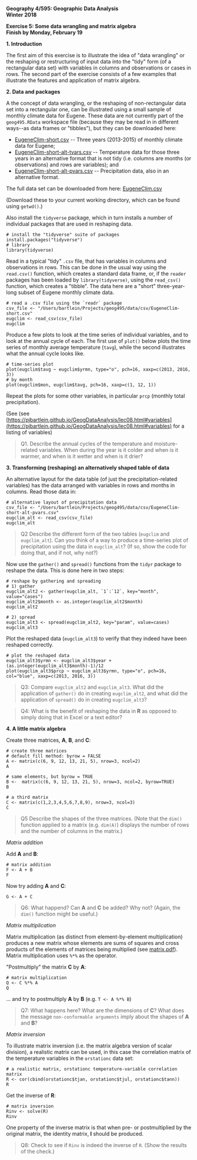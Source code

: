 **Geography 4/595:  Geographic Data Analysis**  
**Winter 2018**

**Exercise 5: Some data wrangling and matrix algebra**  
**Finish by Monday, February 19**  

**1. Introduction**

The first aim of this exercise is to illustrate the idea of "data wrangling" or the reshaping or restructuring of input data into the "tidy" form (of a rectangular data set) with variables in columns and observations or cases in rows.  The second part of the exercise consists of a few examples that illustrate the features and application of matrix algebra.

**2. Data and packages**

A the concept of data wrangling, or the reshaping of non-rectangular data set into a rectangular one, can be illustrated using a small sample of monthly climate data for Eugene.  These data are not currently part of the `geog495.RData` workspace file (because they may be read in in different ways--as data frames or "tibbles"), but they can be downloaded here:

- [EugeneClim-short.csv](https://pjbartlein.github.io/GeogDataAnalysis/data/csv/EugeneClim-short.csv) -- Three years (2013-2015) of monthly climate data for Eugene;
- [EugeneClim-short-alt-tvars.csv](https://pjbartlein.github.io/GeogDataAnalysis/data/csv/EugeneClim-short-alt-tvars.csv) -- Temperature data for those three years in an alternative format that is not tidy (i.e. columns are months (or observations) and rows are variables); and
- [EugeneClim-short-alt-pvars.csv](https://pjbartlein.github.io/GeogDataAnalysis/data/csv/EugeneClim-short-alt-pvars.csv) -- Precipitation data, also in an alternative format.

The full data set can be downloaded from here:  [EugeneClim.csv](https://pjbartlein.github.io/GeogDataAnalysis/data/csv/EugeneClim.csv)

(Download these to your current working directory, which can be found using `getwd()`.)

Also install the `tidyverse` package, which in turn installs a number of individual packages that are used in reshaping data.

```
# install the "tidyverse" suite of packages
install.packages("tidyverse")
# library
library(tidyverse)
```
Read in a typical "tidy" `.csv` file, that has variables in columns and observations in rows.    This can be done in the usual way using the `read.csv()` function, which creates a standard data frame, or, if the `reader` packages has been loaded by `library(tidyverse)`, using the `read_csv()` function, which creates a "tibble".  The data here are a "short" three-year-long subset of Eugene monthly climate data.

```
# read a .csv file using the `readr` package
csv_file <- "/Users/bartlein/Projects/geog495/data/csv/EugeneClim-short.csv"
eugclim <- read_csv(csv_file)
eugclim
```
Produce a few plots to look at the time series of individual variables, and to look at the annual cycle of each.  The first use of `plot()` below plots the time series of monthly average temperature (`tavg`), while the second illustrates what the annual cycle looks like.

```
# time-series plot
plot(eugclim$tavg ~ eugclim$yrmn, type="o", pch=16, xaxp=c(2013, 2016, 3))
# by month
plot(eugclim$mon, eugclim$tavg, pch=16, xaxp=c(1, 12, 1))
```

Repeat the plots for some other variables, in particular `prcp` (monthly total precipitation). 

(See (see [https://pjbartlein.github.io/GeogDataAnalysis/lec08.html#variables](https://pjbartlein.github.io/GeogDataAnalysis/lec08.html#variables) for a listing of variables)

> Q1.  Describe the annual cycles of the temperature and moisture-related variables.  When during the year is it colder and when is it warmer, and when is it wetter and when is it drier?

**3. Transforming (reshaping) an alternatively shaped table of data**

An alternative layout for the data table (of just the precipitation-related variables) has the data arranged with variables in rows and months in columns.  Read those data in:

```
# alternative layout of precipitation data
csv_file <- "/Users/bartlein/Projects/geog495/data/csv/EugeneClim-short-alt-pvars.csv"
eugclim_alt <- read_csv(csv_file)
eugclim_alt
```

> Q2 Describe the different form of the two tables (`eugclim` and `eugclim_alt`).  Can you think of a way to produce a time-series plot of precipitation using the data in `eugclim_alt`?  (If so, show the code for doing that, and if not, why not?)

Now use the `gather()` and `spread()` functions from the `tidyr` package to reshape the data.  This is done here in two steps: 

``` 
# reshape by gathering and spreading
# 1) gather
eugclim_alt2 <- gather(eugclim_alt, `1`:`12`, key="month", value="cases")
eugclim_alt2$month <- as.integer(eugclim_alt2$month)
eugclim_alt2
```
```
# 2) spread
eugclim_alt3 <- spread(eugclim_alt2, key="param", value=cases)
eugclim_alt3
```

Plot the reshaped data (`eugclim_alt3`) to verify that they indeed have been reshaped correctly.

```
# plot the reshaped data
eugclim_alt3$yrmn <- eugclim_alt3$year + (as.integer(eugclim_alt3$month)-1)/12
plot(eugclim_alt3$prcp ~ eugclim_alt3$yrmn, type="o", pch=16, col="blue", xaxp=c(2013, 2016, 3))
```

> Q3:  Compare `eugclim_alt2` and `eugclim_alt3`.  What did the application of `gather()` do in creating `eugclim_alt2`, and what did the application of `spread()` do in creating `eugclim_alt3`?

> Q4:  What is the benefit of reshaping the data in **R** as opposed to simply doing that in Excel or a text editor?


**4.  A little matrix algebra**

Create three matrices, **A**, **B**, and **C**:

```
# create three matrices
# default fill method: byrow = FALSE
A <- matrix(c(6, 9, 12, 13, 21, 5), nrow=3, ncol=2)
A

# same elements, but byrow = TRUE
B <-  matrix(c(6, 9, 12, 13, 21, 5), nrow=3, ncol=2, byrow=TRUE)
B

# a third matrix
C <- matrix(c(1,2,3,4,5,6,7,8,9), nrow=3, ncol=3)
C
```
>Q5 Describe the shapes of the three matrices.  (Note that the `dim()` function applied to a matrix (e.g. `dim(A)`) displays the number of rows and the number of columns in the matrix.)


*Matrix addition*

Add **A** and **B**:

```
# matrix addition
F <- A + B
F
```

Now try adding **A** and **C**:

```
G <- A + C
```

> Q6:  What happend?  Can **A** and **C** be added?  Why not?  (Again, the `dim()` function might be useful.)

*Matrix multiplication*

Matrix multiplication (as distinct from element-by-element multiplication) produces a new matrix whose elements are sums of squares and cross products of the elements of matrices being multiplied 
(see [matrix.pdf](https://pjbartlein.github.io/GeogDataAnalysis/pdfs/matrix.pdf)).  Matrix multiplication uses `%*%` as the operator. 

"Postmultiply" the matrix **C** by **A**:

```
# matrix multiplication
Q <- C %*% A
Q
```

... and try to postmultiply **A** by **B** (e.g. `T <- A %*% B`) 

>Q7:  What happens here?  What are the dimensions of **C**?  What does the message `non-conformable arguments` imply about the shapes of **A** and **B**?

*Matrix inversion*

To illustrate matrix inversion (i.e. the matrix algebra version of scalar division), a realistic matrix can be used, in this case the correlation matrix of the temperature variables in the `orstationc` data set:

```
# a realistic matrix, orstationc temperature-variable correlation matrix
R <- cor(cbind(orstationc$tjan, orstationc$tjul, orstationc$tann))
R
```
Get the inverse of **R**:

```
# matrix inversion
Rinv <- solve(R)
Rinv
```

One property of the inverse matrix is that when pre- or postmultiplied by the original matrix, the identity matrix, **I** should be produced.

> Q8:  Check to see if `Rinv` is indeed the inverse of `R`.  (Show the results of the check.) 

